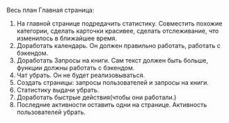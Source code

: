Весь план
Главная страница:
1. На главной странице подредачить статистику. Совместить похожие категории, сделать карточки красивее, сделать отслеживание, что изменилось в ближайшее время.
2. Доработать календарь. Он должен правильно работать, работать с бэкендом.
3. Доработать Запросы на книги. Сам текст должен быть больше, функции должны работать с бэкендом.
4. Чат убрать. Он не будет реализовываться.
5. Создать страницы: запросы пользователей и запросы на книги.
6. Статистику выдачи убрать.
7. Доработать быстрые действия(чтобы они работали.)
8. Последние активности оставить одни на странице. Активность пользователей убрать.